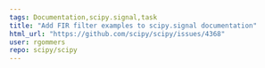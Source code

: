 ```yaml
---
tags: Documentation,scipy.signal,task
title: "Add FIR filter examples to scipy.signal documentation"
html_url: "https://github.com/scipy/scipy/issues/4368"
user: rgommers
repo: scipy/scipy
---
```


